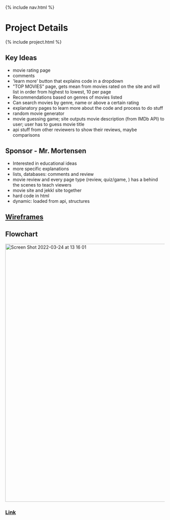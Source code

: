 {% include nav.html %}

# Project Details

{% include project.html %}

## Key Ideas

- movie rating page
- comments
- 'learn more' button that explains code in a dropdown
- "TOP MOVIES" page, gets mean from movies rated on the site and will list in order from highest to lowest, 10 per page
- Recommendations based on genres of movies listed
- Can search movies by genre, name or above a certain rating
- explanatory pages to learn more about the code and process to do stuff
- random movie generator
- movie guessing game; site outputs movie description (from IMDb API) to user; user has to guess movie title
- api stuff from other reviewers to show their reviews, maybe comparisons

## Sponsor - Mr. Mortensen

- Interested in educational ideas
- more specific explanations
- lists, databases: comments and review
- movie review and every page type (review, quiz/game, ) has a behind the scenes to teach viewers
- movie site and jekkl site together
- hard code in html
- dynamic: loaded from api, structures 

## [Wireframes](https://github.com/PunarvasuS/PopcornCritics/wiki/Wireframes)

## Flowchart
<img width="812" alt="Screen Shot 2022-03-24 at 13 16 01" src="https://user-images.githubusercontent.com/89234480/160020514-7dcb809a-39ae-4781-ac3e-00b6933c0202.png">

### [Link](https://coggle.it/diagram/Yjx70VhHPaPgQIZB/t/movie-critics/4bb5e43e1386b8cef7f5701a6b9326c1e97624b8982890b352cc55c6418b580c)

